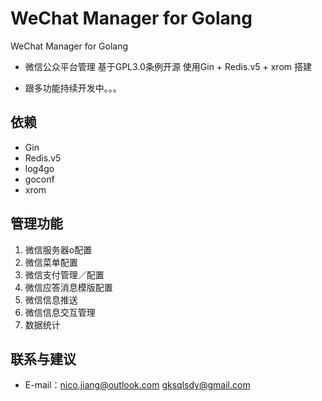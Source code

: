 # WeChat Manager for Golang
WeChat Manager for Golang 


* 微信公众平台管理 基于GPL3.0条例开源 使用Gin + Redis.v5 + xrom 搭建

* 跟多功能持续开发中。。。

## 依赖

*	Gin
*	Redis.v5
*	log4go 
*	goconf 
*	xrom

## 管理功能

1. 微信服务器o配置
2. 微信菜单配置
3. 微信支付管理／配置
4. 微信应答消息模版配置
5. 微信信息推送
6. 微信信息交互管理
7. 数据统计

## 联系与建议

* E-mail：nico.jiang@outlook.com gksqlsdy@gmail.com
   
   
   

  

 

